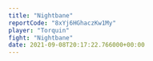 ```yaml
---
title: "Nightbane"
reportCode: "8xYj6HGhaczKw1My"
player: "Torquin"
fight: "Nightbane"
date: 2021-09-08T20:17:22.766000+00:00
---
```

